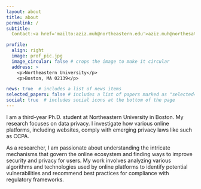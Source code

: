 ```yaml
---
layout: about
title: about
permalink: /
subtitle: 
  Contact:<a href='mailto:aziz.muh@northeastern.edu'>aziz.muh@northesatern.edu</a>

profile:
  align: right
  image: prof_pic.jpg
  image_circular: false # crops the image to make it circular
  address: >
    <p>Northeastern University</p>
    <p>Boston, MA 02139</p>

news: true  # includes a list of news items
selected_papers: false # includes a list of papers marked as "selected={true}"
social: true  # includes social icons at the bottom of the page
---
```



I am a third-year Ph.D. student at Northeastern University in Boston. My research focuses on data privacy. I investigate how various online platforms, including websites, comply with emerging privacy laws like such as CCPA.

As a researcher, I am passionate about understanding the intricate mechanisms that govern the online ecosystem and finding ways to improve security and privacy for users. My work involves analyzing various algorithms and technologies used by online platforms to identify potential vulnerabilities and recommend best practices for compliance with regulatory frameworks.


<!--Write your biography here. Tell the world about yourself. Link to your favorite [subreddit](http://reddit.com). You can put a picture in, too. The code is already in, just name your picture `prof_pic.jpg` and put it in the `img/` folder.

Put your address / P.O. box / other info right below your picture. You can also disable any these elements by editing `profile` property of the YAML header of your `_pages/about.md`. Edit `_bibliography/papers.bib` and Jekyll will render your [publications page](/al-folio/publications/) automatically.

Link to your social media connections, too. This theme is set up to use [Font Awesome icons](http://fortawesome.github.io/Font-Awesome/) and [Academicons](https://jpswalsh.github.io/academicons/), like the ones below. Add your Facebook, Twitter, LinkedIn, Google Scholar, or just disable all of them. -->

